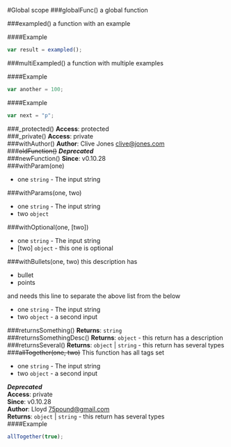 #Global scope
<a name="globalFunc"></a>
###globalFunc()
a global function

<a name="exampled"></a>
###exampled()
a function with an example

####Example
```js
var result = exampled();
```
<a name="multiExampled"></a>
###multiExampled()
a function with multiple examples

####Example
```js
var another = 100;
```
####Example
```js
var next = "p";
```
<a name="_protected"></a>
###_protected()
**Access**: protected  
<a name="_private"></a>
###_private()
**Access**: private  
<a name="withAuthor"></a>
###withAuthor()
**Author**: Clive Jones <clive@jones.com>  
<a name="oldFunction"></a>
###~~oldFunction()~~
***Deprecated***  
<a name="newFunction"></a>
###newFunction()
**Since**: v0.10.28  
<a name="withParam"></a>
###withParam(one)

- one `string` - The input string

<a name="withParams"></a>
###withParams(one, two)

- one `string` - The input string
- two `object`

<a name="withOptional"></a>
###withOptional(one, [two])

- one `string` - The input string
- [two] `object` - this one is optional

<a name="withBullets"></a>
###withBullets(one, two)
this description has 

- bullet
- points

and needs this line to separate the above list from the below


- one `string` - The input string
- two `object` - a second input

<a name="returnsSomething"></a>
###returnsSomething()
**Returns**: `string`  
<a name="returnsSomethingDesc"></a>
###returnsSomethingDesc()
**Returns**: `object` - this return has a description  
<a name="returnsSeveral"></a>
###returnsSeveral()
**Returns**: `object` | `string` - this return has several types  
<a name="allTogether"></a>
###~~allTogether(one, two)~~
This function has all tags set


- one `string` - The input string
- two `object` - a second input

***Deprecated***  
**Access**: private  
**Since**: v0.10.28  
**Author**: Lloyd <75pound@gmail.com>  
**Returns**: `object` | `string` - this return has several types  
####Example
```js
allTogether(true);
```
